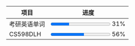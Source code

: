 
| 项目       | 进度                                                          |
| -------- | ----------------------------------------------------------- |
| 考研英语单词   | <span><progress max=6546 value=2033></progress> 31% </span> |
| CS598DLH | <span><progress max=100 value=56></progress> 56% </span>    |
